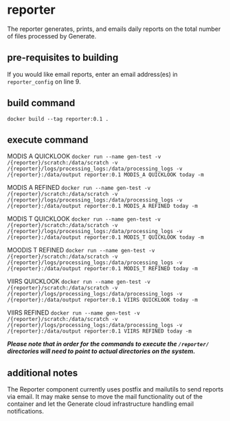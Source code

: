 # reporter

The reporter generates, prints, and emails daily reports on the total number of files processed by Generate.

## pre-requisites to building

If you would like email reports, enter an email address(es) in `reporter_config` on line 9.

## build command

`docker build --tag reporter:0.1 . `

## execute command

MODIS A QUICKLOOK
`docker run --name gen-test -v /{reporter}/scratch:/data/scratch -v /{reporter}/logs/processing_logs:/data/processing_logs -v /{reporter}:/data/output reporter:0.1 MODIS_A QUICKLOOK today -m`

MODIS A REFINED
`docker run --name gen-test -v /{reporter}/scratch:/data/scratch -v /{reporter}/logs/processing_logs:/data/processing_logs -v /{reporter}:/data/output reporter:0.1 MODIS_A REFINED today -m`

MODIS T QUICKLOOK
`docker run --name gen-test -v /{reporter}/scratch:/data/scratch -v /{reporter}/logs/processing_logs:/data/processing_logs -v /{reporter}:/data/output reporter:0.1 MODIS_T QUICKLOOK today -m`

MOODIS T REFINED
`docker run --name gen-test -v /{reporter}/scratch:/data/scratch -v /{reporter}/logs/processing_logs:/data/processing_logs -v /{reporter}:/data/output reporter:0.1 MODIS_T REFINED today -m`

VIIRS QUICKLOOK
`docker run --name gen-test -v /{reporter}/scratch:/data/scratch -v /{reporter}/logs/processing_logs:/data/processing_logs -v /{reporter}:/data/output reporter:0.1 VIIRS QUICKLOOK today -m`

VIIRS REFINED
`docker run --name gen-test -v /{reporter}/scratch:/data/scratch -v /{reporter}/logs/processing_logs:/data/processing_logs -v /{reporter}:/data/output reporter:0.1 VIIRS REFINED today -m`

***Please note that in order for the commands to execute the `/reporter/` directories will need to point to actual directories on the system.***

## additional notes

The Reporter component currently uses postfix and mailutils to send reports via email. It may make sense to move the mail functionality out of the container and let the Generate cloud infrastructure handling email notifications.